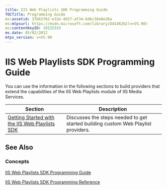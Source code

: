 ```yaml
---
title: IIS Web Playlists SDK Programming Guide
TOCTitle: Programming Guide
ms:assetid: 37b62f62-e32e-4927-af34-bd6c38a0e26a
ms:mtpsurl: https://msdn.microsoft.com/library/Dd146262(v=VS.90)
ms:contentKeyID: 19132333
ms.date: 05/02/2012
mtps_version: v=VS.90
---
```


# IIS Web Playlists SDK Programming Guide

You can use the information in the following sections to build providers that extend the capabilities of the IIS Web Playlists module of IIS Media Services.

|Section|Description|
|--- |--- |
|[Getting Started with the IIS Web Playlists SDK](https://msdn.microsoft.com/library/dd146274)|Discusses the steps needed to get started building custom Web Playlist providers.|


## See Also

### Concepts

[IIS Web Playlists SDK Programming Guide](iis-web-playlists-sdk-programming-guide.md)

[IIS Web Playlists SDK Programming Reference](iis-web-playlists-sdk-programming-reference.md)

